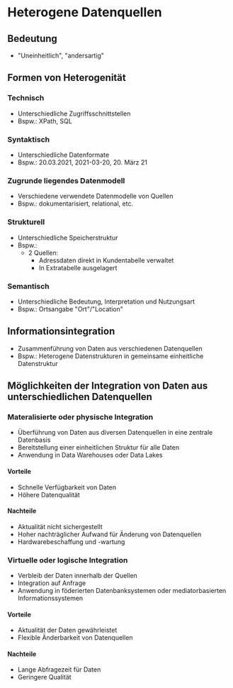 # Heterogene Datenquellen

## Bedeutung
- "Uneinheitlich", "andersartig"

## Formen von Heterogenität

### Technisch
- Unterschiedliche Zugriffsschnittstellen
- Bspw.: XPath, SQL

### Syntaktisch
- Unterschiedliche Datenformate
- Bspw.: 20.03.2021, 2021-03-20, 20. März 21

### Zugrunde liegendes Datenmodell
- Verschiedene verwendete Datenmodelle von Quellen
- Bspw.: dokumentarisiert, relational, etc.

### Strukturell
- Unterschiedliche Speicherstruktur
- Bspw.:
  - 2 Quellen:
    - Adressdaten direkt in Kundentabelle verwaltet
    - In Extratabelle ausgelagert
   
### Semantisch
- Unterschiedliche Bedeutung, Interpretation und Nutzungsart
- Bspw.: Ortsangabe "Ort"/"Location"

## Informationsintegration
- Zusammenführung von Daten aus verschiedenen Datenquellen
- Bspw.: Heterogene Datenstrukturen in gemeinsame einheitliche Datenstruktur

## Möglichkeiten der Integration von Daten aus unterschiedlichen Datenquellen

### Materalisierte oder physische Integration
- Überführung von Daten aus diversen Datenquellen in eine zentrale Datenbasis
- Bereitstellung einer einheitlichen Struktur für alle Daten
- Anwendung in Data Warehouses oder Data Lakes

#### Vorteile
- Schnelle Verfügbarkeit von Daten
- Höhere Datenqualität

#### Nachteile
- Aktualität nicht sichergestellt
- Hoher nachträglicher Aufwand für Änderung von Datenquellen
- Hardwarebeschaffung und -wartung

### Virtuelle oder logische Integration
- Verbleib der Daten innerhalb der Quellen
- Integration auf Anfrage
- Anwendung in föderierten Datenbanksystemen oder mediatorbasierten Informationssystemen

#### Vorteile
- Aktualität der Daten gewährleistet
- Flexible Änderbarkeit von Datenquellen

#### Nachteile
- Lange Abfragezeit für Daten
- Geringere Qualität
